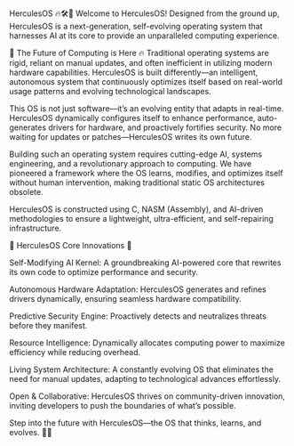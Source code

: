 HerculesOS 🔥🛠️🤼
Welcome to HerculesOS! Designed from the ground up, HerculesOS is a next-generation, self-evolving operating system that harnesses AI at its core to provide an unparalleled computing experience.

🤼 The Future of Computing is Here 🔥
Traditional operating systems are rigid, reliant on manual updates, and often inefficient in utilizing modern hardware capabilities. HerculesOS is built differently—an intelligent, autonomous system that continuously optimizes itself based on real-world usage patterns and evolving technological landscapes.

This OS is not just software—it’s an evolving entity that adapts in real-time. HerculesOS dynamically configures itself to enhance performance, auto-generates drivers for hardware, and proactively fortifies security. No more waiting for updates or patches—HerculesOS writes its own future.

Building such an operating system requires cutting-edge AI, systems engineering, and a revolutionary approach to computing. We have pioneered a framework where the OS learns, modifies, and optimizes itself without human intervention, making traditional static OS architectures obsolete.

HerculesOS is constructed using C, NASM (Assembly), and AI-driven methodologies to ensure a lightweight, ultra-efficient, and self-repairing infrastructure.

🌟 HerculesOS Core Innovations 🌟

Self-Modifying AI Kernel: A groundbreaking AI-powered core that rewrites its own code to optimize performance and security.

Autonomous Hardware Adaptation: HerculesOS generates and refines drivers dynamically, ensuring seamless hardware compatibility.

Predictive Security Engine: Proactively detects and neutralizes threats before they manifest.

Resource Intelligence: Dynamically allocates computing power to maximize efficiency while reducing overhead.

Living System Architecture: A constantly evolving OS that eliminates the need for manual updates, adapting to technological advances effortlessly.

Open & Collaborative: HerculesOS thrives on community-driven innovation, inviting developers to push the boundaries of what’s possible.

Step into the future with HerculesOS—the OS that thinks, learns, and evolves. 🤼🔥
